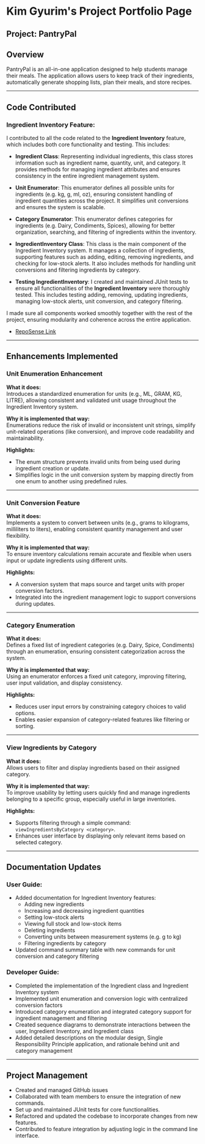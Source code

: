 # Kim Gyurim's Project Portfolio Page

## Project: PantryPal

## Overview
PantryPal is an all-in-one application designed to help students manage their meals. The application allows users to keep track of their ingredients, automatically generate shopping lists, plan their meals, and store recipes.

---

## **Code Contributed**

### **Ingredient Inventory Feature:**
I contributed to all the code related to the **Ingredient Inventory** feature, which includes both core functionality and testing. This includes:

- **Ingredient Class**: Representing individual ingredients, this class stores information such as ingredient name, quantity, unit, and category. It provides methods for managing ingredient attributes and ensures consistency in the entire ingredient management system.

- **Unit Enumerator**: This enumerator defines all possible units for ingredients (e.g. kg, g, ml, oz), ensuring consistent handling of ingredient quantities across the project. It simplifies unit conversions and ensures the system is scalable.

- **Category Enumerator**: This enumerator defines categories for ingredients (e.g. Dairy, Condiments, Spices), allowing for better organization, searching, and filtering of ingredients within the inventory.

- **IngredientInventory Class**: This class is the main component of the Ingredient Inventory system. It manages a collection of ingredients, supporting features such as adding, editing, removing ingredients, and checking for low-stock alerts. It also includes methods for handling unit conversions and filtering ingredients by category.

- **Testing IngredientInventory**: I created and maintained JUnit tests to ensure all functionalities of the **Ingredient Inventory** were thoroughly tested. This includes testing adding, removing, updating ingredients, managing low-stock alerts, unit conversion, and category filtering.

I made sure all components worked smoothly together with the rest of the project, ensuring modularity and coherence across the entire application.

- [RepoSense Link](<https://nus-cs2113-ay2425s2.github.io/tp-dashboard/?search=yok2086&breakdown=true&sort=groupTitle%20dsc&sortWithin=title&since=2025-02-21&timeframe=commit&mergegroup=&groupSelect=groupByRepos&checkedFileTypes=docs~functional-code~test-code~other>)
---
## Enhancements Implemented

### Unit Enumeration Enhancement
**What it does:**  
Introduces a standardized enumeration for units (e.g., ML, GRAM, KG, LITRE), allowing consistent and validated unit usage throughout the Ingredient Inventory system.

**Why it is implemented that way:**  
Enumerations reduce the risk of invalid or inconsistent unit strings, simplify unit-related operations (like conversion), and improve code readability and maintainability.

**Highlights:**
- The enum structure prevents invalid units from being used during ingredient creation or update.
- Simplifies logic in the unit conversion system by mapping directly from one enum to another using predefined rules.

---

### Unit Conversion Feature
**What it does:**  
Implements a system to convert between units (e.g., grams to kilograms, milliliters to liters), enabling consistent quantity management and user flexibility.

**Why it is implemented that way:**  
To ensure inventory calculations remain accurate and flexible when users input or update ingredients using different units.

**Highlights:**
- A conversion system that maps source and target units with proper conversion factors.
- Integrated into the ingredient management logic to support conversions during updates.
---

### Category Enumeration
**What it does:**  
Defines a fixed list of ingredient categories (e.g. Dairy, Spice, Condiments) through an enumeration, ensuring consistent categorization across the system.

**Why it is implemented that way:**  
Using an enumerator enforces a fixed unit category, improving filtering, user input validation, and display consistency.

**Highlights:**
- Reduces user input errors by constraining category choices to valid options.
- Enables easier expansion of category-related features like filtering or sorting.

---

### View Ingredients by Category
**What it does:**  
Allows users to filter and display ingredients based on their assigned category.

**Why it is implemented that way:**  
To improve usability by letting users quickly find and manage ingredients belonging to a specific group, especially useful in large inventories.

**Highlights:**
- Supports filtering through a simple command: `viewIngredientsByCategory <category>`.
- Enhances user interface by displaying only relevant items based on selected category.

---

## Documentation Updates

### User Guide:
- Added documentation for Ingredient Inventory features:
    - Adding new ingredients
    - Increasing and decreasing ingredient quantities
    - Setting low-stock alerts
    - Viewing full stock and low-stock items
    - Deleting ingredients
    - Converting units between measurement systems (e.g. g to kg)
    - Filtering ingredients by category
- Updated command summary table with new commands for unit conversion and category filtering

### Developer Guide:
- Completed the implementation of the Ingredient class and Ingredient Inventory system
- Implemented unit enumeration and conversion logic with centralized conversion factors
- Introduced category enumeration and integrated category support for ingredient management and filtering
- Created sequence diagrams to demonstrate interactions between the user, Ingredient Inventory, and Ingredient class
- Added detailed descriptions on the modular design, Single Responsibility Principle application, and rationale behind unit and category management
---

## Project Management
- Created and managed GitHub issues 
- Collaborated with team members to ensure the integration of new commands.
- Set up and maintained JUnit tests for core functionalities.
- Refactored and updated the codebase to incorporate changes from new features.
- Contributed to feature integration by adjusting logic in the command line interface.





